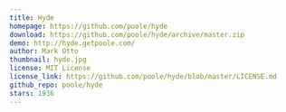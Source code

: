 ```yaml
---
title: Hyde
homepage: https://github.com/poole/hyde
download: https://github.com/poole/hyde/archive/master.zip
demo: http://hyde.getpoole.com/
author: Mark Otto
thumbnail: hyde.jpg
license: MIT License
license_link: https://github.com/poole/hyde/blob/master/LICENSE.md
github_repo: poole/hyde
stars: 1936
---
```

